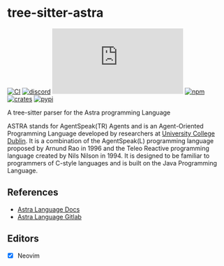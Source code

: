 # tree-sitter-astra

[![CI][ci]](https://github.com/tree-sitter-grammars/tree-sitter-xml/actions)
[![discord][discord]](https://discord.gg/w7nTvsVJhm)
[![matrix][matrix]](https://matrix.to/#/#tree-sitter-chat:matrix.org)
[![npm][npm]](https://www.npmjs.com/package/@tree-sitter-grammars/tree-sitter-xml)
[![crates][crates]](https://crates.io/crates/tree-sitter-xml)
[![pypi][pypi]](https://pypi.org/project/tree-sitter-xml/)

A tree-sitter parser for the Astra programming Language

ASTRA stands for AgentSpeak(TR) Agents and is an Agent-Oriented Programming Language developed by researchers at [University College Dublin](https://www.ucd.ie/). It is a combination of the AgentSpeak(L) programming language proposed by Arnund Rao in 1996 and the Teleo Reactive programming language created by Nils Nilson in 1994. It is designed to be familiar to programmers of C-style languages and is built on the Java Programming Language.

## References

- [Astra Language Docs](https://guide.astralanguage.com/en/latest/)
- [Astra Language Gitlab](https://gitlab.com/astra-language)

## Editors

- [x] Neovim

[ci]: https://img.shields.io/github/actions/workflow/status/tree-sitter-grammars/tree-sitter-xml/ci.yml?logo=github&label=CI
[discord]: https://img.shields.io/discord/1063097320771698699?logo=discord&label=discord
[matrix]: https://img.shields.io/matrix/tree-sitter-chat%3Amatrix.org?logo=matrix&label=matrix
[npm]: https://img.shields.io/npm/v/%40tree-sitter-grammars%2Ftree-sitter-xml?logo=npm
[crates]: https://img.shields.io/crates/v/tree-sitter-xml?logo=rust
[pypi]: https://img.shields.io/pypi/v/tree-sitter-xml?logo=pypi&logoColor=ffd242

